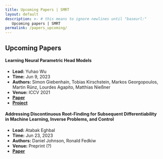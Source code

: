 ```yaml
---
title: Upcoming Papers | SMRT
layout: default
description: >- # this means to ignore newlines until "baseurl:"
   Upcoming papers | SMRT
permalink: /papers_upcoming/
---
```


## Upcoming Papers

#### Learning Neural Parametric Head Models
* **Lead:** Yuhao Wu
* **Time:** Jun 9, 2023
* **Authors:** Simon Giebenhain, Tobias Kirschstein, Markos Georgopoulos, Martin Rünz, Lourdes Agapito, Matthias Nießner
* **Venue:** ICCV 2021
* [**Paper**](https://openaccess.thecvf.com/content/CVPR2023/html/Giebenhain_Learning_Neural_Parametric_Head_Models_CVPR_2023_paper.html)
* [**Project**](https://simongiebenhain.github.io/NPHM/)

#### Addressing Discontinuous Root-Finding for Subsequent Differentiability in Machine Learning, Inverse Problems, and Control
* **Lead:** Atabak Eghbal
* **Time:** Jun 23, 2023
* **Authors:** Daniel Johnson, Ronald Fedkiw
* **Venue:** Preprint (?)
* [**Paper**](http://physbam.stanford.edu/~fedkiw/papers/stanford2023-04.pdf)
